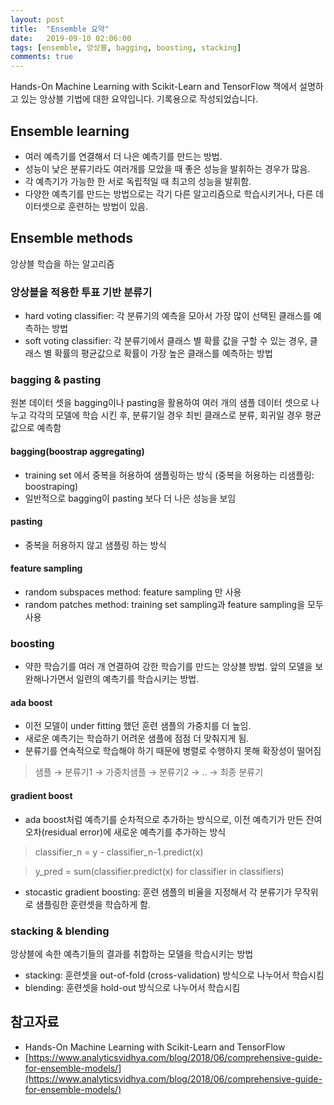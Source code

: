 ```yaml
---
layout: post
title:  "Ensemble 요약"
date:   2019-09-10 02:06:00
tags: [ensemble, 앙상블, bagging, boosting, stacking]
comments: true
---
```


Hands-On Machine Learning with Scikit-Learn and TensorFlow 책에서 설명하고 있는 앙상블 기법에 대한 요약입니다. 기록용으로 작성되었습니다.

## Ensemble learning

- 여러 예측기를 연결해서 더 나은 예측기를 만드는 방법.
- 성능이 낮은 분류기라도 여러개를 모았을 때 좋은 성능을 발휘하는 경우가 많음.
- 각 예측기가 가능한 한 서로 독립적일 때 최고의 성능을 발휘함.
- 다양한 예측기를 만드는 방법으로는 각기 다른 알고리즘으로 학습시키거나, 다른 데이터셋으로 훈련하는 방법이 있음.

## Ensemble methods

앙상블 학습을 하는 알고리즘

### 앙상블을 적용한 투표 기반 분류기

- hard voting classifier: 각 분류기의 예측을 모아서 가장 많이 선택된 클래스를 예측하는 방법
- soft voting classifier: 각 분류기에서 클래스 별 확률 값을 구할 수 있는 경우, 클래스 별 확률의 평균값으로 확률이 가장 높은 클래스를 예측하는 방법

### bagging & pasting

원본 데이터 셋을 bagging이나 pasting을 활용하여 여러 개의 샘플 데이터 셋으로 나누고 각각의 모델에 학습 시킨 후, 분류기일 경우 최빈 클래스로 분류, 회귀일 경우 평균값으로 예측함

#### bagging(boostrap aggregating)

- training set 에서 중복을 허용하여 샘플링하는 방식 (중복을 허용하는 리샘플링: boostraping)
- 일반적으로 bagging이 pasting 보다 더 나은 성능을 보임

#### pasting

- 중복을 허용하지 않고 샘플링 하는 방식

#### feature sampling
- random subspaces method: feature sampling 만 사용
- random patches method: training set sampling과 feature sampling을 모두 사용

### boosting

- 약한 학습기를 여러 개 연결하여 강한 학습기를 만드는 앙상블 방법. 앞의 모델을 보완해나가면서 일련의 예측기를 학습시키는 방법.

#### ada boost

- 이전 모델이 under fitting 했던 훈련 샘플의 가중치를 더 높임. 
- 새로운 예측기는 학습하기 어려운 샘플에 점점 더 맞춰지게 됨. 
- 분류기를 연속적으로 학습해야 하기 때문에 병렬로 수행하지 못해 확장성이 떨어짐

> 샘플 → 분류기1 → 가중치샘플 → 분류기2 → .. → 최종 분류기

#### gradient boost

- ada boost처럼 예측기를 순차적으로 추가하는 방식으로, 이전 예측기가 만든 잔여 오차(residual error)에 새로운 예측기를 추가하는 방식

> classifier_n = y - classifier_n-1.predict(x)

> y_pred = sum(classifier.predict(x) for classifier in classifiers)

- stocastic gradient boosting: 훈련 샘플의 비율을 지정해서 각 분류기가 무작위로 샘플링한 훈련셋을 학습하게 함.

### stacking & blending

앙상블에 속한 예측기들의 결과를  취합하는 모델을 학습시키는 방법

- stacking: 훈련셋을 out-of-fold (cross-validation) 방식으로 나누어서 학습시킴
- blending: 훈련셋을 hold-out 방식으로 나누어서 학습시킴

## 참고자료

- Hands-On Machine Learning with Scikit-Learn and TensorFlow
- [https://www.analyticsvidhya.com/blog/2018/06/comprehensive-guide-for-ensemble-models/](https://www.analyticsvidhya.com/blog/2018/06/comprehensive-guide-for-ensemble-models/)
